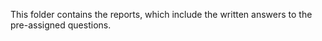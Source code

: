 This folder contains the reports, which include the written answers to the pre-assigned questions. 
